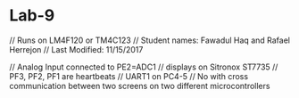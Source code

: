 # Lab-9
// Runs on LM4F120 or TM4C123
// Student names: Fawadul Haq and Rafael Herrejon
// Last Modified: 11/15/2017 

// Analog Input connected to PE2=ADC1
// displays on Sitronox ST7735
// PF3, PF2, PF1 are heartbeats
// UART1 on PC4-5
// No with cross communication between two screens on two different microcontrollers

